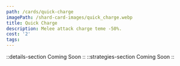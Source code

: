 ```yaml
---
path: /cards/quick-charge
imagePath: /shard-card-images/quick_charge.webp
title: Quick Charge
description: Melee attack charge teme -50%.
cost: '2'
tags:
---
```

::details-section
Coming Soon
::
::strategies-section
Coming Soon
::